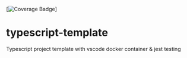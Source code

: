 [![Coverage Badge](https://img.shields.io/endpoint?url=https://gist.githubusercontent.com/oYo-fr/d5057d855994a2ab855fe47788858e52/raw/typescript-template__heads_main.json)]

# typescript-template
Typescript project template with vscode docker container &amp; jest testing
